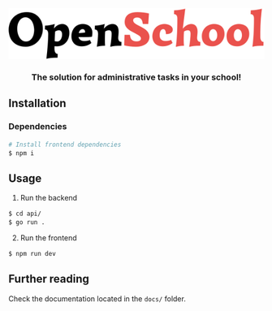 <div align="center">

![Open School Logo](./resources/logo.svg)

### The solution for administrative tasks in your school!

</div>

## Installation
### Dependencies
```sh
# Install frontend dependencies
$ npm i
```

## Usage
1. Run the backend
```sh
$ cd api/
$ go run .
```

2. Run the frontend
```sh
$ npm run dev
```

## Further reading
Check the documentation located in the `docs/` folder.

